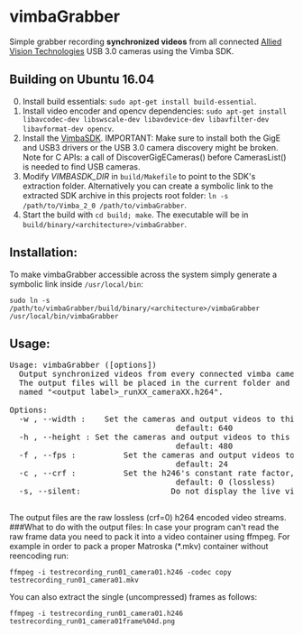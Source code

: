 # vimbaGrabber
Simple grabber recording **synchronized videos** from all connected [Allied Vision Technologies](https://www.alliedvision.com/) USB 3.0 cameras using the Vimba SDK. 
## Building on Ubuntu 16.04
0. Install build essentials: `sudo apt-get install build-essential`.
1. Install video encoder and opencv dependencies: `sudo apt-get install libavcodec-dev libswscale-dev libavdevice-dev libavfilter-dev libavformat-dev opencv`.
2. Install the [VimbaSDK](https://www.alliedvision.com/en/products/software.html). IMPORTANT: Make sure to install both the GigE and USB3 drivers or the USB 3.0 camera discovery might be broken. Note for C APIs: a call of DiscoverGigECameras() before CamerasList() is needed to find USB cameras.
3. Modify *VIMBASDK_DIR* in `build/Makefile` to point to the SDK's extraction folder. Alternatively you can create a symbolic link to the extracted SDK archive in this projects root folder: `ln -s /path/to/Vimba_2_0 /path/to/vimbaGrabber`.
4. Start the build with `cd build; make`. The executable will be in `build/binary/<architecture>/vimbaGrabber`.

## Installation:
To make vimbaGrabber accessible across the system simply generate a symbolic link inside `/usr/local/bin`:

`sudo ln -s /path/to/vimbaGrabber/build/binary/<architecture>/vimbaGrabber /usr/local/bin/vimbaGrabber`
## Usage:
<pre>Usage: vimbaGrabber ([options]) <output label>
  Output synchronized videos from every connected vimba camera.
  The output files will be placed in the current folder and 
  named "&lt;output label&gt;_runXX_cameraXX.h264".

Options:
  -w <width>, --width <width>:    Set the cameras and output videos to this width
                                   default: 640
  -h <height>, --height <height>: Set the cameras and output videos to this height
                                   default: 480
  -f <fps>, --fps <fps>:          Set the cameras and output videos to this fps
                                   default: 24
  -c <crf>, --crf <crf>:          Set the h246's constant rate factor, the higher the lossier
                                   default: 0 (lossless)
  -s, --silent:                   Do not display the live video while recording
                                  </pre>
The output files are the raw lossless (crf=0) h264 encoded video streams. 
###What to do with the output files:
In case your program can't read the raw frame data you need to pack it into a video container using ffmpeg. 
For example in order to pack a proper Matroska (*.mkv) container without reencoding run: 

`ffmpeg -i testrecording_run01_camera01.h246 -codec copy testrecording_run01_camera01.mkv`

You can also extract the single (uncompressed) frames as follows:

`ffmpeg -i testrecording_run01_camera01.h246 testrecording_run01_camera01frame%04d.png`
